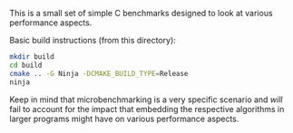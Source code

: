 This is a small set of simple C benchmarks designed to look at various performance aspects.

Basic build instructions (from this directory):

```bash
mkdir build
cd build
cmake .. -G Ninja -DCMAKE_BUILD_TYPE=Release
ninja
```

Keep in mind that microbenchmarking is a very specific scenario and *will* fail to account for the impact that embedding the respective algorithms in larger programs might have on various performance aspects. 